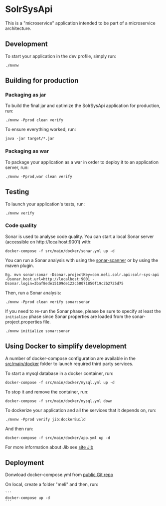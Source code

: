 # SolrSysApi

This is a "microservice" application intended to be part of a microservice architecture.


## Development

To start your application in the dev profile, simply run:

    ./mvnw

## Building for production

### Packaging as jar

To build the final jar and optimize the SolrSysApi application for production, run:

    ./mvnw -Pprod clean verify

To ensure everything worked, run:

    java -jar target/*.jar

### Packaging as war

To package your application as a war in order to deploy it to an application server, run:

    ./mvnw -Pprod,war clean verify

## Testing

To launch your application's tests, run:

    ./mvnw verify


### Code quality

Sonar is used to analyse code quality. You can start a local Sonar server (accessible on http://localhost:9001) with:

```
docker-compose -f src/main/docker/sonar.yml up -d
```

You can run a Sonar analysis with using the [sonar-scanner](https://docs.sonarqube.org/display/SCAN/Analyzing+with+SonarQube+Scanner) or by using the maven plugin.

```
Eg. mvn sonar:sonar -Dsonar.projectKey=com.meli.solr.api:solr-sys-api -Dsonar.host.url=http://localhost:9001 -Dsonar.login=3baf8ede15109de122c50071850f19c2b2725d75
```

Then, run a Sonar analysis:

```
./mvnw -Pprod clean verify sonar:sonar
```

If you need to re-run the Sonar phase, please be sure to specify at least the `initialize` phase since Sonar properties are loaded from the sonar-project.properties file.

```
./mvnw initialize sonar:sonar
```

## Using Docker to simplify development

A number of docker-compose configuration are available in the [src/main/docker](src/main/docker) folder to launch required third party services.

To start a mysql database in a docker container, run:

    docker-compose -f src/main/docker/mysql.yml up -d

To stop it and remove the container, run:

    docker-compose -f src/main/docker/mysql.yml down

To dockerize your application and all the services that it depends on, run:

    ./mvnw -Pprod verify jib:dockerBuild
    
And then run:

    docker-compose -f src/main/docker/app.yml up -d
    
For more information about Jib see [site Jib][]    
    
## Deployment

Donwload docker-compose.yml from [public Git repo][]
    
On local, create a folder "meli" and then, run:

	```
	docker-compose up -d    
 	```
    
[site Jib]: https://github.com/GoogleContainerTools/jib/tree/master/jib-maven-plugin

[public Git repo]: https://github.com/pbalegno/meli-api/blob/master/src/main/docker/docker-compose.yml
   
